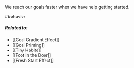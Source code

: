 We reach our goals faster when we have help getting started.

#behavior 

##### Related to:

- [[Goal Gradient Effect]]
- [[Goal Priming]] 
- [[Tiny Habits]] 
- [[Foot in the Door]] 
- [[Fresh Start Effect]] 